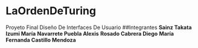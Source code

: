 # LaOrdenDeTuring
Proyeto Final Diseño De Interfaces De Usuario
##Integrantes 
**Sainz Takata Izumi María**
**Navarrete Puebla Alexis**
**Rosado Cabrera Diego**
**María Fernanda Castillo Mendoza**
